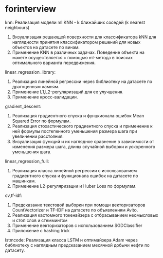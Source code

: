 # forinterview

knn:
Реализация модели ml KNN - k ближайших соседей (k nearest neighbours)
  1. Визуализация решающей поверхности для классификатора kNN для наглядности принятия классификатором решений для новых объектов на датасете по винам.
  2. Применение KNN в различных задачах. Поведение объекта на макете осуществляется с помощью ml-метода в поисках оптимального варианта передвижения.
  
linear_regression_library:
  1. Реализация линейной регрессии через библиотеку на датасете по драгоценным камням.
  2. Применение L1,L2-регуляризаций для ее улучшения.
  3. Применение кросс-валидации.
  
gradient_descent:
  1. Реализация градиентного спуска и фунцкионала ошибок Mean Squared Error по формулам.
  2. Реализация стохастического градиентного спуска и применение к ней формулы постепенного уменьшения размера шага при увеличении расстояния.
  3. Визуализация функций и их наглядное сравнение в зависимости от изменения размера шага, длины случайной выборки и ускоренного уменьшения шага.

linear_regression_full:
  1. Реализация класса линейной регрессии с использованием градиентного спуска и функционала ошибок на датасете по машинкам.
  2. Применение L2-регуляризации и Huber Loss по формулам.

cv,tf-idf:
  1. Предсказание текстовой выборки при помощи векторизаторов CountVectorizer и TF-IDF на датасете по объявлениям Avito.
  2. Реализация кастомного токенайзера с отбрасыванием несмысловых и стоп слов и стеммингом
  3. Применение векторизаторов с использованием SGDClassifier
  4. Приложение с hashing trick

lstmcode:
  Реализация класса LSTM и оптимайзера Adam через библиотеку с наглядным предсказанием месячной добычи нефти по датасету.

